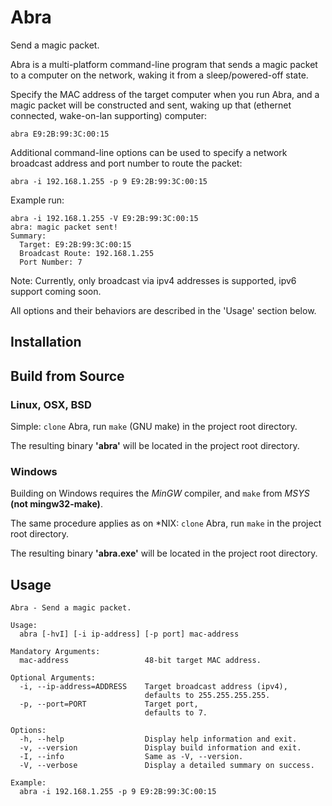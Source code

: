# Abra

Send a magic packet.

Abra is a multi-platform command-line program that sends a magic packet to a computer on the network, waking it from a sleep/powered-off state.

Specify the MAC address of the target computer when you run Abra, and a magic packet will be constructed and sent, waking up that (ethernet connected, wake-on-lan supporting) computer:

```
abra E9:2B:99:3C:00:15
```

Additional command-line options can be used to specify a network broadcast address and port number to route the packet:

```
abra -i 192.168.1.255 -p 9 E9:2B:99:3C:00:15
```

Example run:

```
abra -i 192.168.1.255 -V E9:2B:99:3C:00:15
abra: magic packet sent!
Summary:
  Target: E9:2B:99:3C:00:15
  Broadcast Route: 192.168.1.255
  Port Number: 7
```

Note: Currently, only broadcast via ipv4 addresses is supported, ipv6 support coming soon.

All options and their behaviors are described in the 'Usage' section below.

## Installation

## Build from Source

### Linux, OSX, BSD

Simple: `clone` Abra, run `make` (GNU make) in the project root directory.

The resulting binary **'abra'** will be located in the project root directory.

### Windows

Building on Windows requires the *MinGW* compiler, and `make` from *MSYS* **(not mingw32-make)**.

The same procedure applies as on *NIX: `clone` Abra, run `make` in the project root directory.

The resulting binary **'abra.exe'** will be located in the project root directory.

## Usage

```
Abra - Send a magic packet.

Usage:
  abra [-hvI] [-i ip-address] [-p port] mac-address

Mandatory Arguments:
  mac-address                 48-bit target MAC address.

Optional Arguments:
  -i, --ip-address=ADDRESS    Target broadcast address (ipv4),
                              defaults to 255.255.255.255.
  -p, --port=PORT             Target port,
                              defaults to 7.

Options:
  -h, --help                  Display help information and exit.
  -v, --version               Display build information and exit.
  -I, --info                  Same as -V, --version.
  -V, --verbose               Display a detailed summary on success.

Example:
  abra -i 192.168.1.255 -p 9 E9:2B:99:3C:00:15
```
